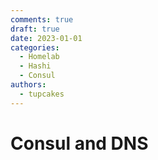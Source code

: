 ```yaml
---
comments: true
draft: true
date: 2023-01-01
categories:
  - Homelab
  - Hashi
  - Consul
authors:
  - tupcakes
---
```


# Consul and DNS